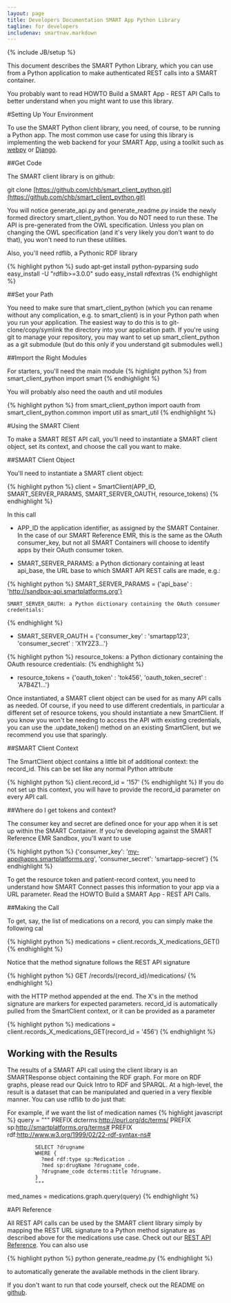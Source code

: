 ```yaml
---
layout: page
title: Developers Documentation SMART App Python Library
tagline: for developers
includenav: smartnav.markdown
---
```

{% include JB/setup %}

<div id="toc"> </div>

This document describes the SMART Python Library, which you can use from a Python application to make authenticated REST calls into a SMART container.

You probably want to read HOWTO Build a SMART App - REST API Calls to better understand when you might want to use this library. 

#Setting Up Your Environment

To use the SMART Python client library, you need, of course, to be running a Python app. The most common use case for using this library is implementing the web backend for your SMART App, using a toolkit such as [webpy](http://webpy.org/) or [Django](http://djangoproject.com/). 

##Get Code

The SMART client library is on github:

git clone [https://github.com/chb/smart_client_python.git](https://github.com/chb/smart_client_python.git)


You will notice generate_api.py and generate_readme.py inside the newly formed directory smart_client_python. You do NOT need to run these. The API is pre-generated from the OWL specification. Unless you plan on changing the OWL specification (and it's very likely you don't want to do that), you won't need to run these utilities.

Also, you'll need rdflib, a Pythonic RDF library

{% highlight python %}
sudo apt-get install python-pyparsing
sudo easy_install -U "rdflib>=3.0.0"
sudo easy_install rdfextras
{% endhighlight  %}

##Set your Path

You need to make sure that smart_client_python (which you can rename without any complication, e.g. to smart_client) is in your Python path when you run your application. The easiest way to do this is to git-clone/copy/symlink the directory into your application path. If you're using git to manage your repository, you may want to set up smart_client_python as a git submodule (but do this only if you understand git submodules well.)

##Import the Right Modules

For starters, you'll need the main module
{% highlight python %}
from smart_client_python import smart
{% endhighlight  %}

You will probably also need the oauth and util modules

{% highlight python %}
from smart_client_python import oauth
from smart_client_python.common import util as smart_util
{% endhighlight  %}

#Using the SMART Client

To make a SMART REST API call, you'll need to instantiate a SMART client object, set its context, and choose the call you want to make. 



##SMART Client Object

You'll need to instantiate a SMART client object:

{% highlight python %}
client = SmartClient(APP_ID, 
                     SMART_SERVER_PARAMS, 
                     SMART_SERVER_OAUTH, 
                     resource_tokens)
{% endhighlight  %}

In this call

* APP_ID the application identifier, as assigned by the SMART Container. In the case of our SMART Reference EMR, this is the same as the OAuth consumer_key, but not all SMART Containers will choose to identify apps by their OAuth consumer token. 

* SMART_SERVER_PARAMS: a Python dictionary containing at least api_base, the URL base to which SMART API REST calls are made, e.g.: 

{% highlight python %}
 SMART_SERVER_PARAMS = {'api_base' : 'http://sandbox-api.smartplatforms.org'}

    SMART_SERVER_OAUTH: a Python dictionary containing the OAuth consumer credentials: 
{% endhighlight  %}

* SMART_SERVER_OAUTH = {'consumer_key' : 'smartapp123', 'consumer_secret' : 'X1Y2Z3...'}

{% highlight python %}
    resource_tokens: a Python dictionary containing the OAuth resource credentials: 
{% endhighlight  %}

* resource_tokens = {'oauth_token' : 'tok456', 'oauth_token_secret' : 'A7B4Z1...'}


Once instantiated, a SMART client object can be used for as many API calls as needed. Of course, if you need to use different credentials, in particular a different set of resource tokens, you should instantiate a new SmartClient. If you know you won't be needing to access the API with existing credentials, you can use the .update_token() method on an existing SmartClient, but we recommend you use that sparingly.

##SMART Client Context

The SmartClient object contains a little bit of additional context: the record_id. This can be set like any normal Python attribute

{% highlight python %}
client.record_id = '157'
{% endhighlight  %}
If you do not set up this context, you will have to provide the record_id parameter on every API call.

##Where do I get tokens and context?

The consumer key and secret are defined once for your app when it is set up within the SMART Container. If you're developing against the SMART Reference EMR Sandbox, you'll want to use

{% highlight python %}
{'consumer_key': 'my-app@apps.smartplatforms.org', 'consumer_secret': 'smartapp-secret'}
{% endhighlight  %}

To get the resource token and patient-record context, you need to understand how SMART Connect passes this information to your app via a URL parameter. Read the HOWTO Build a SMART App - REST API Calls.

##Making the Call

To get, say, the list of medications on a record, you can simply make the following cal

{% highlight python %}
medications = client.records_X_medications_GET()
{% endhighlight  %}

Notice that the method signature follows the REST API signature

{% highlight python %}
GET /records/{record_id}/medications/
{% endhighlight  %}

with the HTTP method appended at the end. The X's in the method signature are markers for expected parameters. record_id is automatically pulled from the SmartClient context, or it can be provided as a parameter

{% highlight python %}
medications = client.records_X_medications_GET(record_id = '456')
{% endhighlight  %}

## Working with the Results

The results of a SMART API call using the client library is an SMARTResponse object containing the RDF graph. For more on RDF graphs, please read our Quick Intro to RDF and SPARQL. At a high-level, the result is a dataset that can be manipulated and queried in a very flexible manner. You can use rdflib to do just that:

For example, if we want the list of medication names
{% highlight javascript %}
	query = """
			 PREFIX dcterms:<http://purl.org/dc/terms/>
			 PREFIX sp:<http://smartplatforms.org/terms#>
			 PREFIX rdf:<http://www.w3.org/1999/02/22-rdf-syntax-ns#>
	
			 SELECT ?drugname
			 WHERE {
			   ?med rdf:type sp:Medication .
			   ?med sp:drugName ?drugname_code.
			   ?drugname_code dcterms:title ?drugname.
			 }
			 """

 
med_names = medications.graph.query(query)
{% endhighlight  %}

#API Reference

All REST API calls can be used by the SMART client library simply by mapping the REST URL signature to a Python method signature as described above for the medications use case. Check out our [REST API Reference](http://wiki.chip.org/smart-project/index.php/Developers_Documentation:_REST_API_Reference). You can also use

{% highlight python %}
python generate_readme.py
{% endhighlight  %}

to automatically generate the available methods in the client library.

If you don't want to run that code yourself, check out the README on [github](http://github.com/chb/smart_client_pyton). 


